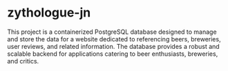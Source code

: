 # zythologue-jn
This project is a containerized PostgreSQL database designed to manage and store the data for a website dedicated to referencing beers, breweries, user reviews, and related information. The database provides a robust and scalable backend for applications catering to beer enthusiasts, breweries, and critics.
